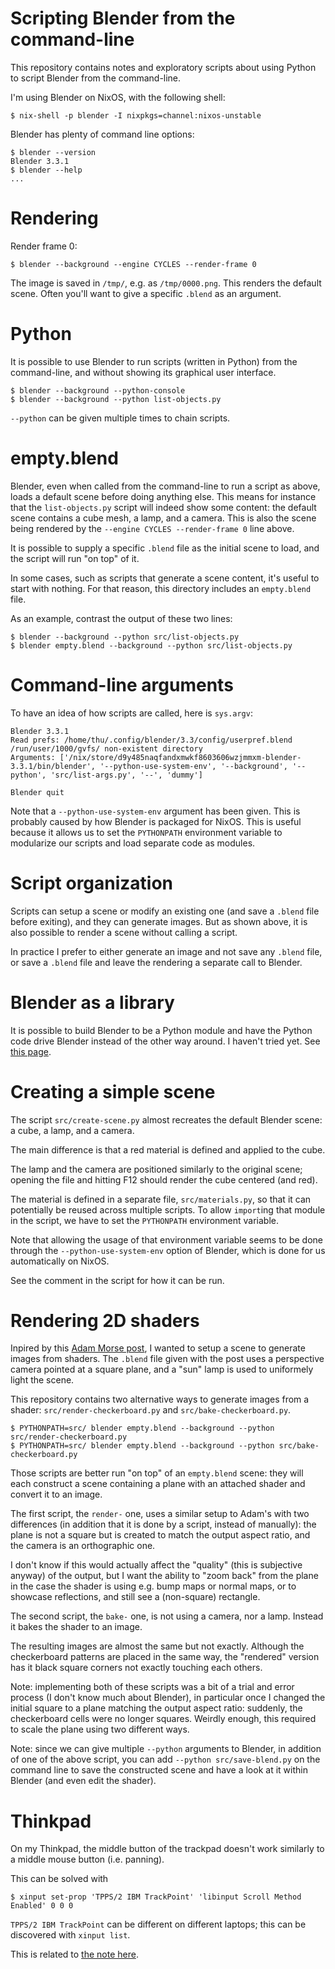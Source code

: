 # Scripting Blender from the command-line

This repository contains notes and exploratory scripts about using Python to
script Blender from the command-line.

I'm using Blender on NixOS, with the following shell:

```
$ nix-shell -p blender -I nixpkgs=channel:nixos-unstable
```

Blender has plenty of command line options:

```
$ blender --version
Blender 3.3.1
$ blender --help
...
```

# Rendering

Render frame 0:

```
$ blender --background --engine CYCLES --render-frame 0
```

The image is saved in `/tmp/`, e.g. as `/tmp/0000.png`. This renders the
default scene. Often you'll want to give a specific `.blend` as an argument.

# Python

It is possible to use Blender to run scripts (written in Python) from the
command-line, and without showing its graphical user interface.

```
$ blender --background --python-console
$ blender --background --python list-objects.py
```

`--python` can be given multiple times to chain scripts.

# empty.blend

Blender, even when called from the command-line to run a script as above, loads
a default scene before doing anything else. This means for instance that the
`list-objects.py` script will indeed show some content: the default scene
contains a cube mesh, a lamp, and a camera. This is also the scene being
rendered by the `--engine CYCLES --render-frame 0` line above.

It is possible to supply a specific `.blend` file as the initial scene to load,
and the script will run "on top" of it.

In some cases, such as scripts that generate a scene content, it's useful to
start with nothing. For that reason, this directory includes an `empty.blend`
file.

As an example, contrast the output of these two lines:

```
$ blender --background --python src/list-objects.py
$ blender empty.blend --background --python src/list-objects.py
```

# Command-line arguments

To have an idea of how scripts are called, here is `sys.argv`:

```
Blender 3.3.1
Read prefs: /home/thu/.config/blender/3.3/config/userpref.blend
/run/user/1000/gvfs/ non-existent directory
Arguments: ['/nix/store/d9y485naqfandxmwkf8603606wzjmmxm-blender-3.3.1/bin/blender', '--python-use-system-env', '--background', '--python', 'src/list-args.py', '--', 'dummy']

Blender quit
```

Note that a `--python-use-system-env` argument has been given. This is probably
caused by how Blender is packaged for NixOS. This is useful because it allows
us to set the `PYTHONPATH` environment variable to modularize our scripts and
load separate code as modules.

# Script organization

Scripts can setup a scene or modify an existing one (and save a `.blend` file
before exiting), and they can generate images. But as shown above, it is also
possible to render a scene without calling a script.

In practice I prefer to either generate an image and not save any `.blend`
file, or save a `.blend` file and leave the rendering a separate call to
Blender.

# Blender as a library

It is possible to build Blender to be a Python module and have the Python code
drive Blender instead of the other way around. I haven't tried yet.  See [this
page](https://wiki.blender.org/wiki/Building_Blender/Other/BlenderAsPyModule).

# Creating a simple scene

The script `src/create-scene.py` almost recreates the default Blender scene: a
cube, a lamp, and a camera.

The main difference is that a red material is defined and applied to the cube.

The lamp and the camera are positioned similarly to the original scene; opening
the file and hitting F12 should render the cube centered (and red).

The material is defined in a separate file, `src/materials.py`, so that it can
potentially be reused across multiple scripts. To allow `import`ing that module
in the script, we have to set the `PYTHONPATH` environment variable.

Note that allowing the usage of that environment variable seems to be done
through the `--python-use-system-env` option of Blender, which is done for us
automatically on NixOS.

See the comment in the script for how it can be run.

# Rendering 2D shaders

Inpired by this [Adam Morse
post](https://components.ai/files/pub/ntYEnMsFEpobrsSoSabY), I wanted to setup
a scene to generate images from shaders. The `.blend` file given with the post
uses a perspective camera pointed at a square plane, and a "sun" lamp is used
to uniformely light the scene.

This repository contains two alternative ways to generate images from a shader:
`src/render-checkerboard.py` and `src/bake-checkerboard.py`.

```
$ PYTHONPATH=src/ blender empty.blend --background --python src/render-checkerboard.py
$ PYTHONPATH=src/ blender empty.blend --background --python src/bake-checkerboard.py
```

Those scripts are better run "on top" of an `empty.blend` scene: they will each
construct a scene containing a plane with an attached shader and convert it to
an image.

The first script, the `render-` one, uses a similar setup to Adam's with two
differences (in addition that it is done by a script, instead of manually): the
plane is not a square but is created to match the output aspect ratio, and the
camera is an orthographic one.

I don't know if this would actually affect the "quality" (this is subjective
anyway) of the output, but I want the ability to "zoom back" from the plane in
the case the shader is using e.g. bump maps or normal maps, or to showcase
reflections, and still see a (non-square) rectangle.

The second script, the `bake-` one, is not using a camera, nor a lamp. Instead
it bakes the shader to an image.

The resulting images are almost the same but not exactly. Although the
checkerboard patterns are placed in the same way, the "rendered" version has it
black square corners not exactly touching each others.

Note: implementing both of these scripts was a bit of a trial and error process
(I don't know much about Blender), in particular once I changed the initial
square to a plane matching the output aspect ratio: suddenly, the checkerboard
cells were no longer squares. Weirdly enough, this required to scale the plane
using two different ways.

Note: since we can give multiple `--python` arguments to Blender, in addition
of one of the above script, you can add `--python src/save-blend.py` on the
command line to save the constructed scene and have a look at it within
Blender (and even edit the shader).

# Thinkpad

On my Thinkpad, the middle button of the trackpad doesn't work similarly to a middle mouse button (i.e. panning).

This can be solved with

```
$ xinput set-prop 'TPPS/2 IBM TrackPoint' 'libinput Scroll Method Enabled' 0 0 0
```

`TPPS/2 IBM TrackPoint` can be different on different laptops; this can be
discovered with `xinput list`.

This is related to [the note
here](https://wayland.freedesktop.org/libinput/doc/latest/scrolling.html#on-button-scrolling).
